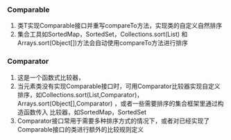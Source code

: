 ### Comparable<T>

1. 类T实现Comparable接口并重写compareTo方法，实现类的自定义自然排序
2. 集合工具如SortedMap，SortedSet，Collections.sort(List) 和Arrays.sort(Object[])方法会自动使用compareTo方法进行排序

### Comparator<T>

1. 这是一个函数式比较器，
2. 当元素类没有实现Comparable接口时，可用Comparator比较器实现自定义排序，如Collections.sort(List,Comparator)，Arrays.sort(Object[],Comparator)
   ，或者一些需要排序的集合框架里通过构造函数传入 比较器，如SortedMap，SortedSet
3. Comparator接口常用于需要多种排序方式的情况下，或者对已经实现了Comparable接口的类进行额外的比较规则定义
  